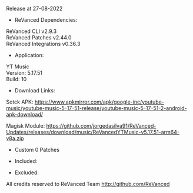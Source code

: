 Release at 27-08-2022
  
- ReVanced Dependencies:
  
ReVanced CLI v2.9.3  
ReVanced Patches v2.44.0  
ReVanced Integrations v0.36.3  

- Application:
  
YT Music  
Version: 5.17.51  
Build: 10  

- Download Links:
  
Sotck APK: https://www.apkmirror.com/apk/google-inc/youtube-music/youtube-music-5-17-51-release/youtube-music-5-17-51-2-android-apk-download/  

Magisk Module: https://github.com/jorgedasilva91/ReVanced-Updates/releases/download/music/ReVancedYTMusic-v5.17.51-arm64-v8a.zip  

- Custom 0 Patches  

- Included:   

- Excluded:   

All credits reserved to ReVanced Team
http://github.com/ReVanced  
